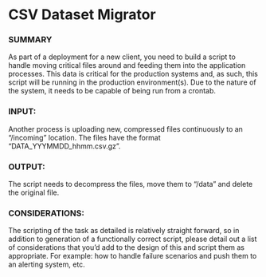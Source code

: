 # CSV Dataset Migrator

### SUMMARY
As part of a deployment for a new client, you need to build a script to handle moving critical files around and feeding them into the application processes. This data is critical for the production systems and, as such, this script will be running in the production environment(s). Due to the nature of the system, it needs to be capable of being run from a crontab. 

### INPUT:
Another process is uploading new, compressed files continuously to an “/incoming” location. The files have the format “DATA_YYYMMDD_hhmm.csv.gz”.

### OUTPUT: 
The script needs to decompress the files, move them to “/data” and delete the original file.

### CONSIDERATIONS:
The scripting of the task as detailed is relatively straight forward, so in addition to generation of a functionally correct script, please detail out a list of considerations that you’d add to the design of this and script them as appropriate. For example: how to handle failure scenarios and push them to an alerting system, etc.
